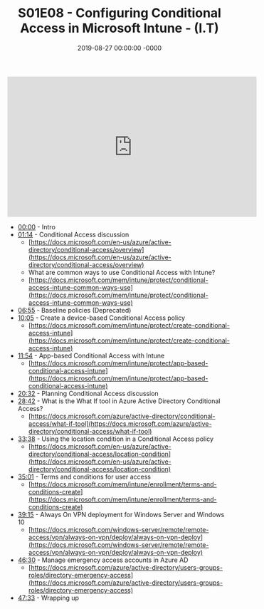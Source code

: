 ﻿---
layout: post
title: "S01E08 - Configuring Conditional Access in Microsoft Intune - (I.T)"
date: 2019-08-27 00:00:00 -0000
categories:
---

<iframe loading="lazy" width="560" height="315" src="https://www.youtube.com/embed/yI3PDQHaAp8" title="YouTube video player" frameborder="0" allow="accelerometer; autoplay; clipboard-write; encrypted-media; gyroscope; picture-in-picture" allowfullscreen></iframe>

- [00:00](https://www.youtube.com/watch?v=yI3PDQHaAp8&t=0s) - Intro
- [01:14](https://www.youtube.com/watch?v=yI3PDQHaAp8&t=74s) - Conditional Access discussion
   - [https://docs.microsoft.com/en-us/azure/active-directory/conditional-access/overview](https://docs.microsoft.com/en-us/azure/active-directory/conditional-access/overview)
   - What are common ways to use Conditional Access with Intune?
   - [https://docs.microsoft.com/mem/intune/protect/conditional-access-intune-common-ways-use](https://docs.microsoft.com/mem/intune/protect/conditional-access-intune-common-ways-use)
- [06:55](https://www.youtube.com/watch?v=yI3PDQHaAp8&t=415s) - Baseline policies (Deprecated)
- [10:05](https://www.youtube.com/watch?v=yI3PDQHaAp8&t=605s) - Create a device-based Conditional Access policy
   - [https://docs.microsoft.com/mem/intune/protect/create-conditional-access-intune](https://docs.microsoft.com/mem/intune/protect/create-conditional-access-intune)
- [11:54](https://www.youtube.com/watch?v=yI3PDQHaAp8&t=714s) - App-based Conditional Access with Intune
   - [https://docs.microsoft.com/mem/intune/protect/app-based-conditional-access-intune](https://docs.microsoft.com/mem/intune/protect/app-based-conditional-access-intune)
- [20:32](https://www.youtube.com/watch?v=yI3PDQHaAp8&t=1232s) - Planning Conditional Access discussion
- [28:42](https://www.youtube.com/watch?v=yI3PDQHaAp8&t=1722s) - What is the What If tool in Azure Active Directory Conditional Access?
   - [https://docs.microsoft.com/azure/active-directory/conditional-access/what-if-tool](https://docs.microsoft.com/azure/active-directory/conditional-access/what-if-tool)
- [33:38](https://www.youtube.com/watch?v=yI3PDQHaAp8&t=2018s) - Using the location condition in a Conditional Access policy
   - [https://docs.microsoft.com/en-us/azure/active-directory/conditional-access/location-condition](https://docs.microsoft.com/en-us/azure/active-directory/conditional-access/location-condition)
- [35:01](https://www.youtube.com/watch?v=yI3PDQHaAp8&t=2101s) - Terms and conditions for user access
   - [https://docs.microsoft.com/mem/intune/enrollment/terms-and-conditions-create](https://docs.microsoft.com/mem/intune/enrollment/terms-and-conditions-create)
- [39:15](https://www.youtube.com/watch?v=yI3PDQHaAp8&t=2355s) - Always On VPN deployment for Windows Server and Windows 10
   - [https://docs.microsoft.com/windows-server/remote/remote-access/vpn/always-on-vpn/deploy/always-on-vpn-deploy](https://docs.microsoft.com/windows-server/remote/remote-access/vpn/always-on-vpn/deploy/always-on-vpn-deploy)
- [46:30](https://www.youtube.com/watch?v=yI3PDQHaAp8&t=2790s) - Manage emergency access accounts in Azure AD
   - [https://docs.microsoft.com/azure/active-directory/users-groups-roles/directory-emergency-access](https://docs.microsoft.com/azure/active-directory/users-groups-roles/directory-emergency-access)
- [47:33](https://www.youtube.com/watch?v=yI3PDQHaAp8&t=2853s) - Wrapping up


